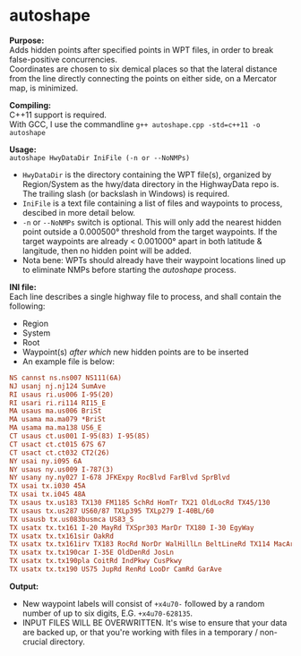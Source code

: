 # autoshape

**Purpose:**<br>
Adds hidden points after specified points in WPT files, in order to break false-positive concurrencies.<br>
Coordinates are chosen to six demical places so that the lateral distance from the line directly connecting the points on either side, on a Mercator map, is minimized.

**Compiling:**<br>
C++11 support is required.<br>
With GCC, I use the commandline `g++ autoshape.cpp -std=c++11 -o autoshape`

**Usage:**<br>
`autoshape HwyDataDir IniFile (-n or --NoNMPs)`<br>
* `HwyDataDir` is the directory containing the WPT file(s), organized by Region/System as the hwy/data directory in the HighwayData repo is. The trailing slash (or backslash in Windows) is required.
* `IniFile` is a text file containing a list of files and waypoints to process, descibed in more detail below.
* `-n` or `--NoNMPs` switch is optional. This will only add the nearest hidden point outside a 0.000500° threshold from the target waypoints. If the target waypoints are already < 0.001000° apart in both latitude & langitude, then no hidden point will be added.
* Nota bene: WPTs should already have their waypoint locations lined up to eliminate NMPs before starting the *autoshape* process.

**INI file:**<br>
Each line describes a single highway file to process, and shall contain the following:<br>
* Region
* System
* Root
* Waypoint(s) *after which* new hidden points are to be inserted
* An example file is below:
```INI
NS cannst ns.ns007 NS111(6A)
NJ usanj nj.nj124 SumAve
RI usaus ri.us006 I-95(20)
RI usari ri.ri114 RI15_E
MA usaus ma.us006 BriSt
MA usama ma.ma079 *BriSt
MA usama ma.ma138 US6_E
CT usaus ct.us001 I-95(83) I-95(85)
CT usact ct.ct015 67S 67
CT usact ct.ct032 CT2(26)
NY usai ny.i095 6A
NY usaus ny.us009 I-787(3)
NY usany ny.ny027 I-678 JFKExpy RocBlvd FarBlvd SprBlvd
TX usai tx.i030 45A
TX usai tx.i045 48A
TX usaus tx.us183 TX130 FM1185 SchRd HomTr TX21 OldLocRd TX45/130
TX usaus tx.us287 US60/87 TXLp395 TXLp279 I-40BL/60
TX usausb tx.us083busmca US83_S
TX usatx tx.tx161 I-20 MayRd TXSpr303 MarDr TX180 I-30 EgyWay
TX usatx tx.tx161sir OakRd
TX usatx tx.tx161irv TX183 RocRd NorDr WalHillLn BeltLineRd TX114 MacArtBlvd
TX usatx tx.tx190car I-35E OldDenRd JosLn
TX usatx tx.tx190pla CoitRd IndPkwy CusPkwy
TX usatx tx.tx190 US75 JupRd RenRd LooDr CamRd GarAve
```

**Output:**<br>
* New waypoint labels will consist of `+x4u70-` followed by a random number of up to six digits, E.G. `+x4u70-628135`.
* INPUT FILES WILL BE OVERWRITTEN. It's wise to ensure that your data are backed up, or that you're working with files in a temporary / non-crucial directory.
